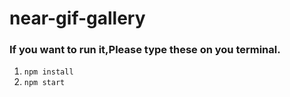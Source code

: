 # near-gif-gallery

### If you want to run it,Please type these on you terminal.
1. `npm install`
2. `npm start`
